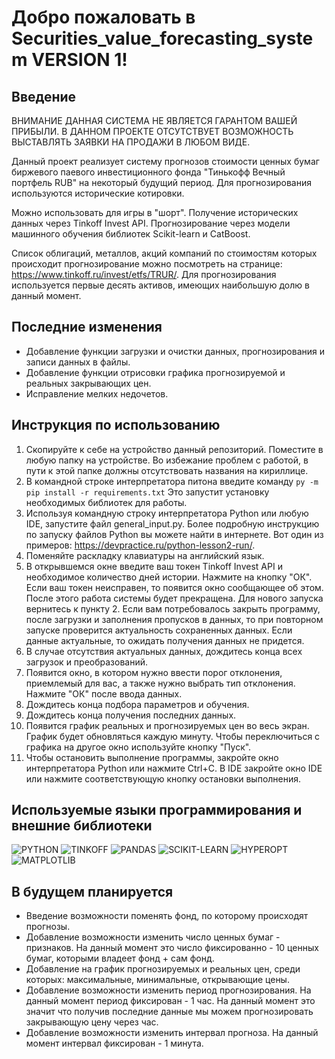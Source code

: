 # Добро пожаловать в Securities_value_forecasting_system VERSION 1!

## Введение

ВНИМАНИЕ ДАННАЯ СИСТЕМА НЕ ЯВЛЯЕТСЯ ГАРАНТОМ ВАШЕЙ ПРИБЫЛИ. В ДАННОМ ПРОЕКТЕ ОТСУТСТВУЕТ ВОЗМОЖНОСТЬ ВЫСТАВЛЯТЬ ЗАЯВКИ НА ПРОДАЖИ В ЛЮБОМ ВИДЕ.

Данный проект реализует систему прогнозов стоимости ценных бумаг биржевого паевого инвестиционного фонда "Тинькофф Вечный портфель RUB" на некоторый будущий период. Для прогнозирования используются исторические котировки.

Можно использовать для игры в "шорт". Получение исторических данных через Tinkoff Invest API. Прогнозирование через модели машинного обучения библиотек Scikit-learn и CatBoost.

Список облигаций, металлов, акций компаний по стоимостям которых происходит прогнозирование можно посмотреть на странице: https://www.tinkoff.ru/invest/etfs/TRUR/. Для прогнозирования используется первые десять активов, имеющих наибольшую долю в данный момент.

## Последние изменения

<ul>
   <li>Добавление функции загрузки и очистки данных, прогнозирования и записи данных в файлы.</li>
   <li>Добавление функции отрисовки графика прогнозируемой и реальных закрывающих цен.</li>
   <li>Исправление мелких недочетов.</li>
</ul>

## Инструкция по использованию

1. Скопируйте к себе на устройство данный репозиторий. Поместите в любую папку на устройстве. Во избежание проблем с работой, в пути к этой папке должны отсутствовать названия на кириллице.
2. В командной строке интерпретатора питона введите команду `py -m pip install -r requirements.txt` Это запустит установку необходимых библиотек для работы.
3. Используя командную строку интерпретатора Python или любую IDE, запустите файл general_input.py. Более подробную инструкцию по запуску файлов Python вы можете найти в интернете. Вот один из примеров: https://devpractice.ru/python-lesson2-run/.
4. Поменяйте раскладку клавиатуры на английский язык.
5. В открывшемся окне введите ваш токен Tinkoff Invest API и необходимое количество дней истории. Нажмите на кнопку "ОК". Если ваш токен неисправен, то появится окно сообщающее об этом. После этого работа системы будет прекращена. Для нового запуска вернитесь к пункту 2. Если вам потребовалось закрыть программу, после загрузки и заполнения пропусков в данных, то при повторном запуске проверится актуальность сохраненных данных. Если данные актуальные, то ожидать получения данных не придется.
6. В случае отсутствия актуальных данных, дождитесь конца всех загрузок и преобразований.
7. Появится окно, в котором нужно ввести порог отклонения, приемлемый для вас, а также нужно выбрать тип отклонения. Нажмите "ОК" после ввода данных.
8. Дождитесь конца подбора параметров и обучения.
9. Дождитесь конца получения последних данных.
10. Появится график реальных и прогнозируемых цен во весь экран. График будет обновляться каждую минуту. Чтобы переключиться с графика на другое окно используйте кнопку "Пуск".
11. Чтобы остановить выполнение программы, закройте окно интерпретатора Python или нажмите Ctrl+C. В IDE закройте окно IDE или нажмите соответствующую кнопку остановки выполнения.

## Используемые языки программирования и внешние библиотеки

![PYTHON](https://img.shields.io/badge/PYTHON-3.10.11-090909??style=flat-square&logo=PYTHON)
![TINKOFF](https://img.shields.io/badge/TINKOFF-0.1.1-090909??style=flat-square&logo=TINKOFF)
![PANDAS](https://img.shields.io/badge/PANDAS-1.5.3-090909??style=flat-square&logo=PANDAS)
![SCIKIT-LEARN](https://img.shields.io/badge/SCIKIT_LEARN-1.1.1-090909??style=flat-square&logo=SCIKIT-LEARN)
![HYPEROPT](https://img.shields.io/badge/HYPEROPT-0.2.7-090909??style=flat-square&logo=HYPEROPT)
![MATPLOTLIB](https://img.shields.io/badge/MATPLOTLIB-3.6.3-090909??style=flat-square&logo=MATPLOTLIB)

## В будущем планируется

<ul>
   <li>Введение возможности поменять фонд, по которому происходят прогнозы.</li>
    <li>Добавление возможности изменить число ценных бумаг - признаков. На данный момент это число фиксированно - 10 ценных бумаг, которыми владеет фонд + сам фонд.</li>
   <li>Добавление на график прогнозируемых и реальных цен, среди которых: максимальные, минимальные, открывающие цены.</li>
   <li>Добавление возможности изменить период прогнозирования. На данный момент период фиксирован - 1 час. На данный момент это значит что получив последние данные мы можем прогнозировать закрывающую цену через час. </li>
   <li>Добавление возможности изменить интервал прогноза. На данный момент интервал фиксирован - 1 минута.</li>
</ul>